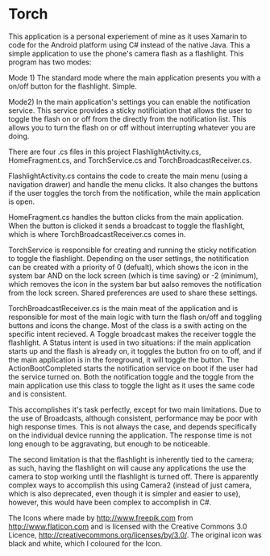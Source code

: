 # Torch

This application is a personal experiement of mine as it uses Xamarin to code for  the Android platform using C# instead of the native Java. This a simple application to use the phone's camera flash as a flashlight. This program has two modes:

Mode 1) The standard mode where the main application presents you with a on/off button for the flashlight. Simple. 

Mode2) In the main application's settings you can enable the notification service. This service provides a sticky notificiation that allows the user to toggle the flash on or off from the directly from the notification list. This allows you to turn the flash on or off without interrupting whatever you are doing.

There are four .cs files in this project FlashlightActivity.cs, HomeFragment.cs, and TorchService.cs and TorchBroadcastReceiver.cs. 

FlashlightActivity.cs contains the code to create the main menu (using a navigation drawer) and handle the menu clicks. It also changes the buttons if the user toggles the torch from the notification, while the main application is open.

HomeFragment.cs handles the button clicks from the main application. When the button is clicked it sends a broadcast to toggle the flashlight, which is where TorchBroadcastReceiver.cs comes in.

TorchService is responsible for creating and running the sticky notification to toggle the flashlight. Depending on the user settings, the notitification can be created with a priority of 0 (defualt), which shows the icon in the system bar  AND on the lock screen (which is time saving) or -2 (minimum), which removes the icon in the system bar but aalso removes the notification from the lock screen. Shared preferences are used to share these settings.

TorchBroadcastReceiver.cs is the main meat of the application and is responsible for most of the main logic with turn the flash on/off and toggling buttons and icons the change. Most of the class is a swith acting on the specific intent recieved. A Toggle broadcast makes the receiver toggle the flashlight. A Status intent is used in two situations: if the main application starts up and the flash is already on, it toggles the button fro on to off, and if the main application is in the foreground, it will toggle the button. The ActionBootCompleted starts the notification service on boot if the user had the service turned on. Both the notification toggle and the toggle from the main application use this class to toggle the light as it uses the same code and is consistent.

This accomplishes it's task perfectly, except for two main limitations. Due to the use of Broadcasts, although consistent, performance may be poor with high response times. This is not always the case, and depends specifically on the individual device running the application. The response time is not long enough to be aggravating, but enough to be noticeable. 

The second limitation is that the flashlight is inherently tied to the camera; as such, having the flashlight on will cause any applications the use the camera to stop working until the flashlight is turned off. There is apparently complex ways to accomplish this using Camera2 (instead of just camera, which is also deprecated, even though it is simpler and easier to use), however, this would have been complex to accomplish in C#.

The Icons where made by http://www.freepik.com from http://www.flaticon.com and is licensed with the Creative Commons 3.0 Licence, http://creativecommons.org/licenses/by/3.0/. The original icon was black and white, which I coloured for the Icon.
